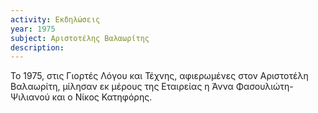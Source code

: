 ```yaml
---
activity: Εκδηλώσεις
year: 1975
subject: Αριστοτέλης Βαλαωρίτης
description: 
---
```


Το 1975, στις Γιορτές Λόγου και Τέχνης, αφιερωμένες στον Αριστοτέλη Βαλαωρίτη, μίλησαν εκ μέρους της Εταιρείας η Άννα Φασουλιώτη-Ψιλιανού και ο Νίκος Κατηφόρης.
